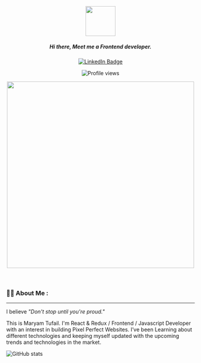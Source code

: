<div align="center">
<img src="https://media.giphy.com/media/gM5qFksULw54NMWyry/giphy.gif" width="80"/>

##### Hi there, Meet me a Frontend developer. 
  <a href="https://www.linkedin.com/in/maryamtufail/">
    <img src="https://img.shields.io/badge/LinkedIn-blue?style=for-the-badge&logo=linkedin&logoColor=white" alt="LinkedIn Badge"/>
  </a>

![Profile views](https://gpvc.arturio.dev/maryamtufail)

<img src="https://media.giphy.com/media/RbDKaczqWovIugyJmW/giphy.gif" width="500"/>
</div>
<br/> <br/>

### :woman_technologist: About Me :
__________________

I believe <i>"Don't stop until you're proud."</i>

This is Maryam Tufail. I'm React & Redux / Frontend / 
Javascript Developer with an interest in building Pixel Perfect Websites. I’ve been Learning about different technologies and keeping myself updated with the upcoming trends and technologies in the market.

![GitHub stats](https://github-readme-stats.vercel.app/api?username=maryamtufail&show_icons=true)  
